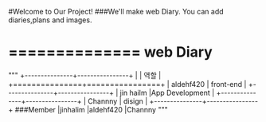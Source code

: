 #Welcome to Our Project!
###We'll make web Diary.
You can add diaries,plans and images.

==============
web Diary
==============
"""
+---------------+----------------+
|               |     역할      |
+===============+================+
|   aldehf420   |  front-end     |
+---------------+----------------+
|   jin hailm   |App Development |
+---------------+----------------+
|   Channny     |    disign      |
+---------------+----------------+
###Member
|jinhalim
|aldehf420
|Channny
"""
